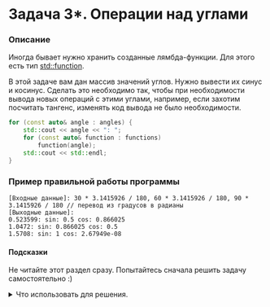 # Задача 3*. Операции над углами

### Описание
Иногда бывает нужно хранить созданные лямбда-функции. Для этого есть тип [std::function](https://en.cppreference.com/w/cpp/utility/functional/function).

В этой задаче вам дан массив значений углов. Нужно вывести их синус и косинус.
Сделать это необходимо так, чтобы при необходимости вывода новых операций с этими углами, например, если захотим посчитать тангенс, изменять код вывода не было необходимости.

```C++
for (const auto& angle : angles) {
	std::cout << angle << ": ";
	for (const auto& function : functions)
		function(angle);
	std::cout << std::endl;
}
```

### Пример правильной работы программы
```
[Входные данные]: 30 * 3.1415926 / 180, 60 * 3.1415926 / 180, 90 * 3.1415926 / 180 // перевод из градусов в радианы
[Выходные данные]:
0.523599: sin: 0.5 cos: 0.866025
1.0472: sin: 0.866025 cos: 0.5
1.5708: sin: 1 cos: 2.67949e-08
```


#### Подсказки

Не читайте этот раздел сразу. Попытайтесь сначала решить задачу самостоятельно :)

<details>

<summary>Что использовать для решения.</summary>

Нужно правильно понять, какая сигнатура будет у лямда-функций, и правильно их сохранить.

</details>
